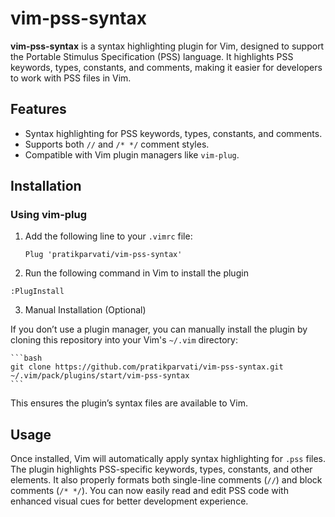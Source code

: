 # vim-pss-syntax

**vim-pss-syntax** is a syntax highlighting plugin for Vim, designed to support the Portable Stimulus Specification (PSS) language. It highlights PSS keywords, types, constants, and comments, making it easier for developers to work with PSS files in Vim.

## Features

- Syntax highlighting for PSS keywords, types, constants, and comments.
- Supports both `//` and `/* */` comment styles.
- Compatible with Vim plugin managers like `vim-plug`.

## Installation

### Using vim-plug

1. Add the following line to your `.vimrc` file:

   ```vim
   Plug 'pratikparvati/vim-pss-syntax'
   ```
2.	Run the following command in Vim to install the plugin

   ```vim
   :PlugInstall
   ```
3. Manual Installation (Optional)

If you don’t use a plugin manager, you can manually install the plugin by cloning this repository into your Vim's `~/.vim` directory:

    ```bash
    git clone https://github.com/pratikparvati/vim-pss-syntax.git ~/.vim/pack/plugins/start/vim-pss-syntax
    ```
This ensures the plugin’s syntax files are available to Vim.

## Usage

Once installed, Vim will automatically apply syntax highlighting for `.pss` files. The plugin highlights PSS-specific keywords, types, constants, and other elements. It also properly formats both single-line comments (`//`) and block comments (`/* */`). You can now easily read and edit PSS code with enhanced visual cues for better development experience.

